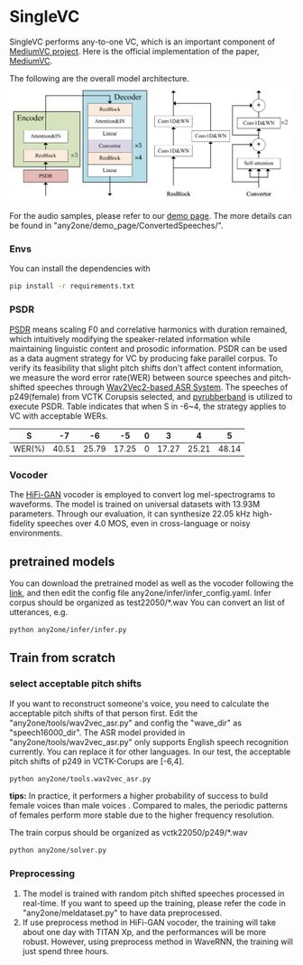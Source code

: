 # SingleVC

SingleVC performs any-to-one VC, which is an important component of [MediumVC project](https://github.com/BrightGu/MediumVC). 
Here is the official implementation of the paper, [MediumVC](http://arxiv.org/abs/2110.02500).

The following are the overall model architecture.
![Model architecture](any2one/demo_page/image/any2one.png)

For the audio samples, please refer to our [demo page](https://brightgu.github.io/SingleVC/). The more details can be found in "any2one/demo_page/ConvertedSpeeches/".

### Envs
You can install the dependencies with
```bash
pip install -r requirements.txt
```

### PSDR
[PSDR](http://www.guitarpitchshifter.com/algorithm.html) means scaling F0 and correlative harmonics with duration remained, which intuitively modifying the speaker-related information while maintaining linguistic content and prosodic information. PSDR can be used as a data augment strategy for VC by producing fake parallel corpus. To verify its feasibility that slight pitch shifts don't affect content information,  we measure the word error rate(WER) between source speeches and pitch-shifted speeches through [Wav2Vec2-based ASR System](https://github.com/huggingface/transformers). The speeches of p249(female) from VCTK Corupsis selected, and [pyrubberband](https://github.com/bmcfee/pyrubberband) is utilized to  execute PSDR. Table indicates that when S in -6~4, the strategy applies to VC with acceptable WERs.

| S | -7 | -6 | -5 |0 | 3| 4 | 5 |
| :------:| :------: | :------: |:------: |:------: |:------: |:------: |:------: |
| WER(%) | 40.51 | 25.79 |17.25 |0 |17.27 |25.21 |48.14 |


### Vocoder
The [HiFi-GAN](https://github.com/jik876/hifi-gan) vocoder is employed to convert log mel-spectrograms to waveforms. The model is trained on universal datasets with 13.93M parameters. Through our evaluation, it can synthesize 22.05 kHz high-fidelity speeches over 4.0 MOS, even in cross-language or noisy environments.

## pretrained models
You can download the pretrained model as well as the vocoder following the [link](https://drive.google.com/file/d/1yV9cCne7piqBI9vng13JDdLuRlMkTbZR/view?usp=sharing), and then edit the config file any2one/infer/infer_config.yaml.  Infer corpus should be organized as test22050/*.wav
You can convert an list of  utterances, e.g.
```bash
python any2one/infer/infer.py
```
## Train from scratch

### select acceptable pitch shifts
If you want to reconstruct someone's voice, you need to calculate the acceptable pitch shifts of that person first. Edit the "any2one/tools/wav2vec_asr.py" and config the "wave_dir" as "speech16000_dir". The ASR model provided in "any2one/tools/wav2vec_asr.py" only supports English speech recognition currently. You can replace it for other languages. In our test, the acceptable pitch shifts of  p249 in VCTK-Corups are [-6,4].
```bash
python any2one/tools.wav2vec_asr.py
```
**tips:** In practice, it performers a higher probability of success to build  female voices than male voices . Compared to males, the periodic patterns of females perform more stable due to the higher frequency resolution. 

The train corpus should be organized as vctk22050/p249/*.wav
```bash
python any2one/solver.py
```
### Preprocessing
1. The model is trained with random pitch shifted speeches processed in real-time. If you want to speed up the training, please refer the code in "any2one/meldataset.py" to have data preprocessed.
2. If use preprocess method in HiFi-GAN vocoder, the training will take about one day with TITAN Xp, and the performances will be more robust. However, using preprocess method in WaveRNN,  the training will just spend three hours.

